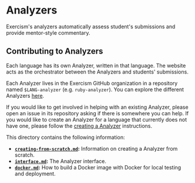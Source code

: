 # Analyzers

Exercism's analyzers automatically assess student's submissions and provide mentor-style commentary.

## Contributing to Analyzers

Each language has its own Analyzer, written in that language.
The website acts as the orchestrator between the Analyzers and students' submissions.

Each Analyzer lives in the Exercism GitHub organization in a repository named `$LANG-analyzer` (e.g. `ruby-analyzer`).
You can explore the different Analyzers [here](https://github.com/exercism?q=-analyzer).

If you would like to get involved in helping with an existing Analyzer, please open an issue in its repository asking if there is somewhere you can help.
If you would like to create an Analyzer for a language that currently does not have one, please follow the [creating a Analyzer](creating-from-scratch.md) instructions.

This directory contains the following information:

- **[`creating-from-scratch.md`](./creating-from-scratch.md):** Information on creating a Analyzer from scratch.
- **[`interface.md`](./interface.md):** The Analyzer interface.
- **[`docker.md`](./docker.md):** How to build a Docker image with Docker for local testing and deployment.
